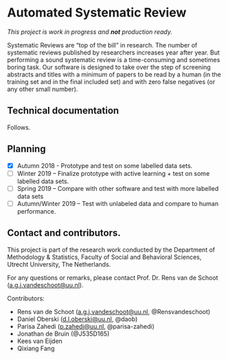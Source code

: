 # Automated Systematic Review

*This project is work in progress and **not** production ready.*

Systematic Reviews are “top of the bill” in research. The number of systematic
reviews published by researchers increases year after year. But performing a
sound systematic review is a time-consuming and sometimes boring task. Our
software is designed to take over the step of screening abstracts and titles
with a minimum of papers to be read by a human (in the training set and in the
final included set) and with zero false negatives (or any other small number). 

## Technical documentation

Follows. 

## Planning

- [x] Autumn 2018 - Prototype and test on some labelled data sets. 
- [ ] Winter 2019 – Finalize prototype with active learning + test on some labelled data sets.
- [ ] Spring 2019 – Compare with other software and test with more labelled data sets
- [ ] Autumn/Winter 2019 – Test with unlabeled data and compare to human performance.

## Contact and contributors. 

This project is part of the research work conducted by the Department of Methodology & Statistics,  Faculty of Social and Behavioral Sciences,  Utrecht University,  The Netherlands.

For any questions or remarks, please contact Prof. Dr. Rens van de Schoot (a.g.j.vandeschoot@uu.nl). 

Contributors: 

- Rens van de Schoot (a.g.j.vandeschoot@uu.nl, @Rensvandeschoot)
- Daniel Oberski (d.l.oberski@uu.nl, @daob)
- Parisa Zahedi (p.zahedi@uu.nl, @parisa-zahedi)
- Jonathan de Bruin (@J535D165)
- Kees van Eijden
- Qixiang Fang
 
